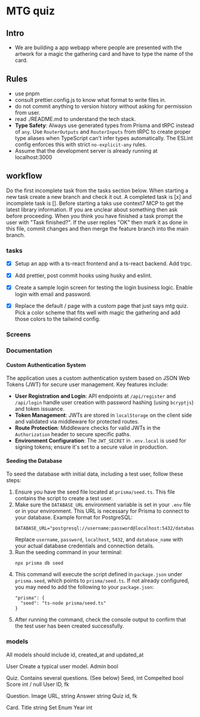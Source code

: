 # MTG quiz

## Intro

- We are building a app webapp where people are presented with the artwork for a magic the gathering card and have to type the name of the card.

## Rules

- use pnpm
- consult prettier.config.js to know what format to write files in.
- do not commit anything to version history without asking for permission from user.
- read ./README.md to understand the tech stack.
- **Type Safety**: Always use generated types from Prisma and tRPC instead of `any`. Use `RouterOutputs` and `RouterInputs` from tRPC to create proper type aliases when TypeScript can't infer types automatically. The ESLint config enforces this with strict `no-explicit-any` rules.
- Assume that the development server is already running at localhost:3000

## workflow

Do the first incomplete task from the tasks section below. When starting a new task create a new branch and check it out. A completed task is [x] and incomplete task is []. Before starting a taks use context7 MCP to get the latest library information. If you are unclear about something then ask before proceeding. When you think you have finished a task prompt the user with "Task finished?". If the user replies "OK" then mark it as done in this file, commit changes and then merge the feature branch into the main branch.

### tasks

- [x] Setup an app with a ts-react frontend and a ts-react backend. Add trpc.
- [x] Add prettier, post commit hooks using husky and eslint.
- [x] Create a sample login screen for testing the login business logic. Enable login with email and password.
- [x] Replace the default / page with a custom page that just says mtg quiz. Pick a color scheme that fits well with magic the gathering and add those colors to the tailwind config.



### Screens

### Documentation

#### Custom Authentication System

The application uses a custom authentication system based on JSON Web Tokens (JWT) for secure user management. Key features include:

- **User Registration and Login**: API endpoints at `/api/register` and `/api/login` handle user creation with password hashing (using `bcryptjs`) and token issuance.
- **Token Management**: JWTs are stored in `localStorage` on the client side and validated via middleware for protected routes.
- **Route Protection**: Middleware checks for valid JWTs in the `Authorization` header to secure specific paths.
- **Environment Configuration**: The `JWT_SECRET` in `.env.local` is used for signing tokens; ensure it's set to a secure value in production.

#### Seeding the Database

To seed the database with initial data, including a test user, follow these steps:

1. Ensure you have the seed file located at `prisma/seed.ts`. This file contains the script to create a test user.
2. Make sure the `DATABASE_URL` environment variable is set in your `.env` file or in your environment. This URL is necessary for Prisma to connect to your database. Example format for PostgreSQL:
   ```
   DATABASE_URL="postgresql://username:password@localhost:5432/database_name"
   ```
   Replace `username`, `password`, `localhost`, `5432`, and `database_name` with your actual database credentials and connection details.
3. Run the seeding command in your terminal:
   ```
   npx prisma db seed
   ```
4. This command will execute the script defined in `package.json` under `prisma.seed`, which points to `prisma/seed.ts`. If not already configured, you may need to add the following to your `package.json`:
   ```
   "prisma": {
     "seed": "ts-node prisma/seed.ts"
   }
   ```
5. After running the command, check the console output to confirm that the test user has been created successfully.

### models

All models should include id, created_at and updated_at

User
Create a typical user model.
Admin bool

Quiz.
Contains several questions. (See below)
Seed, int
Compelted bool
Score int / null
User ID, fk

Question.
Image URL, string
Answer string
Quiz id, fk

Card.
Title string
Set Enum
Year int
